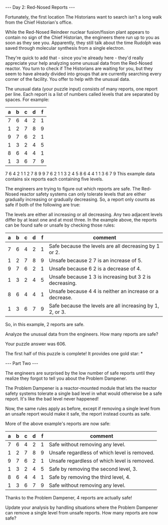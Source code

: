 --- Day 2: Red-Nosed Reports ---

Fortunately, the first location The Historians want to search isn't a long walk from the Chief Historian's office.

While the Red-Nosed Reindeer nuclear fusion/fission plant appears to contain no sign of the Chief Historian, the engineers there run up to you as soon as they see you. Apparently, they still talk about the time Rudolph was saved through molecular synthesis from a single electron.

They're quick to add that - since you're already here - they'd really appreciate your help analyzing some unusual data from the Red-Nosed reactor. You turn to check if The Historians are waiting for you, but they seem to have already divided into groups that are currently searching every corner of the facility. You offer to help with the unusual data.

The unusual data (your puzzle input) consists of many reports, one report per line. Each report is a list of numbers called levels that are separated by spaces. For example:

| a | b | c | d | f | 
|---|---|---|---|---|
| 7 | 6 | 4 | 2 | 1 |
| 1 | 2 | 7 | 8 | 9 |
| 9 | 7 | 6 | 2 | 1 |
| 1 | 3 | 2 | 4 | 5 |
| 8 | 6 | 4 | 4 | 1 |
| 1 | 3 | 6 | 7 | 9 |


7 6 4 2 1
1 2 7 8 9
9 7 6 2 1
1 3 2 4 5
8 6 4 4 1
1 3 6 7 9
This example data contains six reports each containing five levels.

The engineers are trying to figure out which reports are safe. The Red-Nosed reactor safety systems can only tolerate levels that are either gradually increasing or gradually decreasing. So, a report only counts as safe if both of the following are true:

The levels are either all increasing or all decreasing.
Any two adjacent levels differ by at least one and at most three.
In the example above, the reports can be found safe or unsafe by checking those rules:

| a | b | c | d | f | comment                                                   |
|---|---|---|---|---|-----------------------------------------------------------|
| 7 | 6 | 4 | 2 | 1 | Safe because the levels are all decreasing by 1 or 2.     |
| 1 | 2 | 7 | 8 | 9 | Unsafe because 2 7 is an increase of 5.                   |
| 9 | 7 | 6 | 2 | 1 | Unsafe because 6 2 is a decrease of 4.                    |
| 1 | 3 | 2 | 4 | 5 | Unsafe because 1 3 is increasing but 3 2 is decreasing.   |
| 8 | 6 | 4 | 4 | 1 | Unsafe because 4 4 is neither an increase or a decrease.  |
| 1 | 3 | 6 | 7 | 9 | Safe because the levels are all increasing by 1, 2, or 3. |


So, in this example, 2 reports are safe.

Analyze the unusual data from the engineers. How many reports are safe?

Your puzzle answer was 606.

The first half of this puzzle is complete! It provides one gold star: *

--- Part Two ---

The engineers are surprised by the low number of safe reports until they realize they forgot to tell you about the Problem Dampener.

The Problem Dampener is a reactor-mounted module that lets the reactor safety systems tolerate a single bad level in what would otherwise be a safe report. It's like the bad level never happened!

Now, the same rules apply as before, except if removing a single level from an unsafe report would make it safe, the report instead counts as safe.

More of the above example's reports are now safe:

| a | b | c | d | f | comment                                      |
|---|---|---|---|---|----------------------------------------------|
| 7 | 6 | 4 | 2 | 1 | Safe without removing any level.             |
| 1 | 2 | 7 | 8 | 9 | Unsafe regardless of which level is removed. |
| 9 | 7 | 6 | 2 | 1 | Unsafe regardless of which level is removed. |
| 1 | 3 | 2 | 4 | 5 | Safe by removing the second level, 3.        |
| 8 | 6 | 4 | 4 | 1 | Safe by removing the third level, 4.         |
| 1 | 3 | 6 | 7 | 9 | Safe without removing any level.             |

Thanks to the Problem Dampener, 4 reports are actually safe!

Update your analysis by handling situations where the Problem Dampener can remove a single level from unsafe reports. How many reports are now safe?

